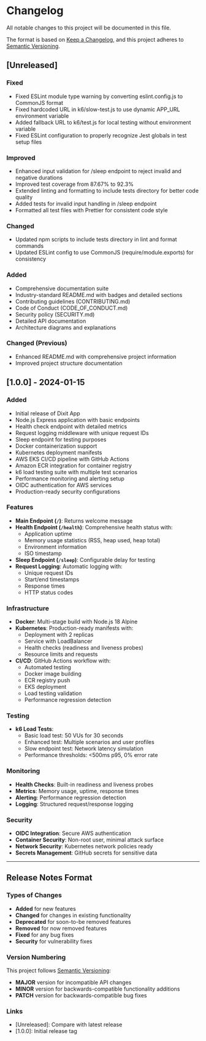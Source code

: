 # Changelog

All notable changes to this project will be documented in this file.

The format is based on [Keep a Changelog](https://keepachangelog.com/en/1.0.0/),
and this project adheres to [Semantic Versioning](https://semver.org/spec/v2.0.0.html).

## [Unreleased]

### Fixed
- Fixed ESLint module type warning by converting eslint.config.js to CommonJS format
- Fixed hardcoded URL in k6/slow-test.js to use dynamic APP_URL environment variable
- Added fallback URL to k6/test.js for local testing without environment variable
- Fixed ESLint configuration to properly recognize Jest globals in test setup files

### Improved
- Enhanced input validation for /sleep endpoint to reject invalid and negative durations
- Improved test coverage from 87.67% to 92.3%
- Extended linting and formatting to include tests directory for better code quality
- Added tests for invalid input handling in /sleep endpoint
- Formatted all test files with Prettier for consistent code style

### Changed
- Updated npm scripts to include tests directory in lint and format commands
- Updated ESLint config to use CommonJS (require/module.exports) for consistency

### Added
- Comprehensive documentation suite
- Industry-standard README.md with badges and detailed sections
- Contributing guidelines (CONTRIBUTING.md)
- Code of Conduct (CODE_OF_CONDUCT.md)
- Security policy (SECURITY.md)
- Detailed API documentation
- Architecture diagrams and explanations

### Changed (Previous)
- Enhanced README.md with comprehensive project information
- Improved project structure documentation

## [1.0.0] - 2024-01-15

### Added
- Initial release of Dixit App
- Node.js Express application with basic endpoints
- Health check endpoint with detailed metrics
- Request logging middleware with unique request IDs
- Sleep endpoint for testing purposes
- Docker containerization support
- Kubernetes deployment manifests
- AWS EKS CI/CD pipeline with GitHub Actions
- Amazon ECR integration for container registry
- k6 load testing suite with multiple test scenarios
- Performance monitoring and alerting setup
- OIDC authentication for AWS services
- Production-ready security configurations

### Features
- **Main Endpoint (`/`)**: Returns welcome message
- **Health Endpoint (`/health`)**: Comprehensive health status with:
  - Application uptime
  - Memory usage statistics (RSS, heap used, heap total)
  - Environment information
  - ISO timestamp
- **Sleep Endpoint (`/sleep`)**: Configurable delay for testing
- **Request Logging**: Automatic logging with:
  - Unique request IDs
  - Start/end timestamps
  - Response times
  - HTTP status codes

### Infrastructure
- **Docker**: Multi-stage build with Node.js 18 Alpine
- **Kubernetes**: Production-ready manifests with:
  - Deployment with 2 replicas
  - Service with LoadBalancer
  - Health checks (readiness and liveness probes)
  - Resource limits and requests
- **CI/CD**: GitHub Actions workflow with:
  - Automated testing
  - Docker image building
  - ECR registry push
  - EKS deployment
  - Load testing validation
  - Performance regression detection

### Testing
- **k6 Load Tests**:
  - Basic load test: 50 VUs for 30 seconds
  - Enhanced test: Multiple scenarios and user profiles
  - Slow endpoint test: Network latency simulation
  - Performance thresholds: <500ms p95, 0% error rate

### Monitoring
- **Health Checks**: Built-in readiness and liveness probes
- **Metrics**: Memory usage, uptime, response times
- **Alerting**: Performance regression detection
- **Logging**: Structured request/response logging

### Security
- **OIDC Integration**: Secure AWS authentication
- **Container Security**: Non-root user, minimal attack surface
- **Network Security**: Kubernetes network policies ready
- **Secrets Management**: GitHub secrets for sensitive data

---

## Release Notes Format

### Types of Changes
- **Added** for new features
- **Changed** for changes in existing functionality
- **Deprecated** for soon-to-be removed features
- **Removed** for now removed features
- **Fixed** for any bug fixes
- **Security** for vulnerability fixes

### Version Numbering
This project follows [Semantic Versioning](https://semver.org/):
- **MAJOR** version for incompatible API changes
- **MINOR** version for backwards-compatible functionality additions
- **PATCH** version for backwards-compatible bug fixes

### Links
- [Unreleased]: Compare with latest release
- [1.0.0]: Initial release tag